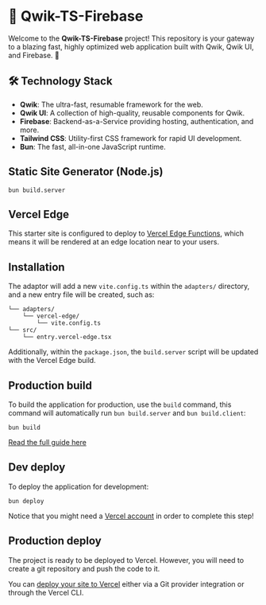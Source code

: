 # 🌟 Qwik-TS-Firebase

Welcome to the **Qwik-TS-Firebase** project! This repository is your gateway to a blazing fast, highly optimized web application built with Qwik, Qwik UI, and Firebase. 🚀

## 🛠️ Technology Stack

- **Qwik**: The ultra-fast, resumable framework for the web.
- **Qwik UI**: A collection of high-quality, reusable components for Qwik.
- **Firebase**: Backend-as-a-Service providing hosting, authentication, and more.
- **Tailwind CSS**: Utility-first CSS framework for rapid UI development.
- **Bun**: The fast, all-in-one JavaScript runtime.

## Static Site Generator (Node.js)

```shell
bun build.server
```

## Vercel Edge

This starter site is configured to deploy to [Vercel Edge Functions](https://vercel.com/docs/concepts/functions/edge-functions), which means it will be rendered at an edge location near to your users.

## Installation

The adaptor will add a new `vite.config.ts` within the `adapters/` directory, and a new entry file will be created, such as:

```
└── adapters/
    └── vercel-edge/
        └── vite.config.ts
└── src/
    └── entry.vercel-edge.tsx
```

Additionally, within the `package.json`, the `build.server` script will be updated with the Vercel Edge build.

## Production build

To build the application for production, use the `build` command, this command will automatically run `bun build.server` and `bun build.client`:

```shell
bun build
```

[Read the full guide here](https://github.com/QwikDev/qwik/blob/main/starters/adapters/vercel-edge/README.md)

## Dev deploy

To deploy the application for development:

```shell
bun deploy
```

Notice that you might need a [Vercel account](https://docs.Vercel.com/get-started/) in order to complete this step!

## Production deploy

The project is ready to be deployed to Vercel. However, you will need to create a git repository and push the code to it.

You can [deploy your site to Vercel](https://vercel.com/docs/concepts/deployments/overview) either via a Git provider integration or through the Vercel CLI.
